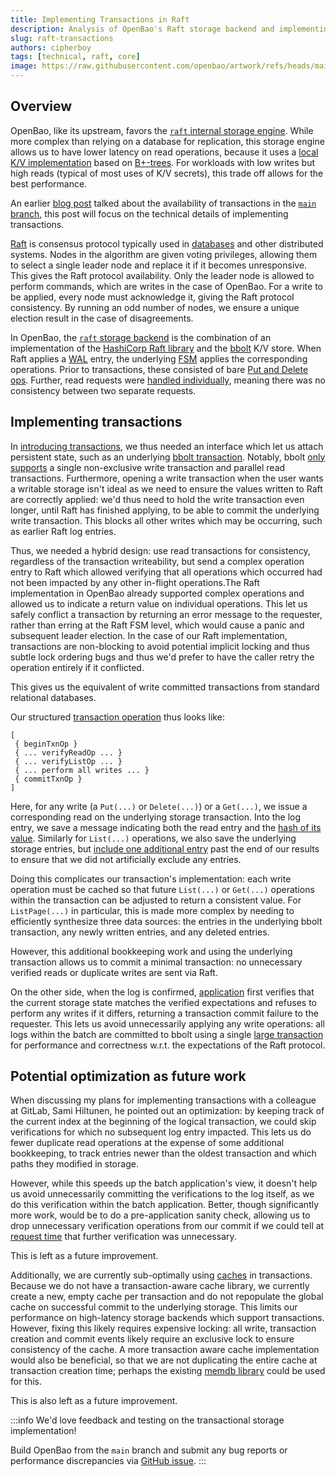 ```yaml
---
title: Implementing Transactions in Raft
description: Analysis of OpenBao's Raft storage backend and implementing transactions in it.
slug: raft-transactions
authors: cipherboy
tags: [technical, raft, core]
image: https://raw.githubusercontent.com/openbao/artwork/refs/heads/main/color/openbao-text-color.svg
---
```


## Overview

OpenBao, like its upstream, favors the [`raft` internal storage engine](https://openbao.org/docs/configuration/storage/raft).
While more complex than relying on a database for replication, this storage
engine allows us to have lower latency on read operations, because it uses
a [local K/V implementation](https://github.com/etcd/bbolt) based on [B+-trees](https://en.wikipedia.org/wiki/B%2B_tree). For workloads
with low writes but high reads (typical of most uses of K/V secrets), this
trade off allows for the best performance.

An earlier [blog post](https://openbao.org/blog/transactions) talked about the availability of
transactions in the [`main` branch](https://github.com/openbao/openbao/tree/main), this post will focus on
the technical details of implementing transactions.

<!-- truncate -->

[Raft][raft-algo] is consensus protocol typically used in [databases][etcd]
and other distributed systems. Nodes in the algorithm are given voting
privileges, allowing them to select a single leader node and replace it if
it becomes unresponsive. This gives the Raft protocol availability. Only the
leader node is allowed to perform commands, which are writes in the case of
OpenBao. For a write to be applied, every node must acknowledge it, giving the
Raft protocol consistency. By running an odd number of nodes, we ensure a
unique election result in the case of disagreements.

In OpenBao, the [`raft` storage backend][raft-backend] is the combination of
an implementation of the [HashiCorp Raft library][hcp-raft] and the
[bbolt](https://github.com/etcd/bbolt) K/V store. When Raft applies a [WAL][]
entry, the underlying [FSM][raft-fsm] applies the corresponding operations.
Prior to transactions, these consisted of bare [Put and Delete
ops][storage-write]. Further, read requests were [handled
individually][storage-read], meaning there was no consistency between two
separate requests.

## Implementing transactions

In [introducing transactions][transaction-rfc], we thus needed an interface
which let us attach persistent state, such as an underlying [bbolt
transaction][bbolt-txn]. Notably, bbolt [only supports][bbolt-txn-limits] a
single non-exclusive write transaction and parallel read transactions.
Furthermore, opening a write transaction when the user wants a writable
storage isn't ideal as we need to ensure the values written to Raft are
correctly applied: we'd thus need to hold the write transaction even longer,
until Raft has finished applying, to be able to commit the underlying write
transaction. This blocks all other writes which may be occurring, such as
earlier Raft log entries.

Thus, we needed a hybrid design: use read transactions for consistency,
regardless of the transaction writeability, but send a complex operation
entry to Raft which allowed verifying that all operations which occurred
had not been impacted by any other in-flight operations.The Raft
implementation in OpenBao already supported complex operations and allowed
us to indicate a return value on individual operations. This let us safely
conflict a transaction by returning an error message to the requester, rather
than erring at the Raft FSM level, which would cause a panic and subsequent
leader election. In the case of our Raft implementation, transactions are
non-blocking to avoid potential implicit locking and thus subtle lock ordering
bugs and thus we'd prefer to have the caller retry the operation entirely if
it conflicted.

This gives us the equivalent of write committed transactions from standard
relational databases.

Our structured [transaction operation][txn-commit] thus looks like:

```
[
 { beginTxnOp }
 { ... verifyReadOp ... }
 { ... verifyListOp ... }
 { ... perform all writes ... }
 { commitTxnOp }
]
```

Here, for any write (a `Put(...)` or `Delete(...)`) or a `Get(...)`, we issue
a corresponding read on the underlying storage transaction. Into the log
entry, we save a message indicating both the read entry and the [hash of its
value][hash-value]. Similarly for `List(...)` operations, we also save the
underlying storage entries, but [include one additional entry][list-impl] past
the end of our results to ensure that we did not artificially exclude any
entries.

Doing this complicates our transaction's implementation: each write operation
must be cached so that future `List(...)` or `Get(...)` operations within the
transaction can be adjusted to return a consistent value. For `ListPage(...)`
in particular, this is made more complex by needing to efficiently synthesize
three data sources: the entries in the underlying bbolt transaction, any newly
written entries, and any deleted entries.

However, this additional bookkeeping work and using the underlying transaction
allows us to commit a minimal transaction: no unnecessary verified reads or
duplicate writes are sent via Raft.

On the other side, when the log is confirmed, [application][txn-apply] first
verifies that the current storage state matches the verified expectations and
refuses to perform any writes if it differs, returning a transaction commit
failure to the requester. This lets us avoid unnecessarily applying any write
operations: all logs within the batch are committed to bbolt using a single
[large transaction][batch-apply-txn] for performance and correctness w.r.t.
the expectations of the Raft protocol.

## Potential optimization as future work

When discussing my plans for implementing transactions with a colleague at
GitLab, Sami Hiltunen, he pointed out an optimization: by keeping track of
the current index at the beginning of the logical transaction, we could skip
verifications for which no subsequent log entry impacted. This lets us do
fewer duplicate read operations at the expense of some additional bookkeeping,
to track entries newer than the oldest transaction and which paths they
modified in storage.

However, while this speeds up the batch application's view, it doesn't help us
avoid unnecessarily committing the verifications to the log itself, as we do
this verification within the batch application. Better, though significantly
more work, would be to do a pre-application sanity check, allowing us to drop
unnecessary verification operations from our commit if we could tell at
[request time][raft-apply-log] that further verification was unnecessary.

This is left as a future improvement.

Additionally, we are currently sub-optimally using [caches][physical-cache]
in transactions. Because we do not have a transaction-aware cache library,
we currently create a new, empty cache per transaction and do not repopulate
the global cache on successful commit to the underlying storage. This limits
our performance on high-latency storage backends which support transactions.
However, fixing this likely requires expensive locking: all write, transaction
creation and commit events likely require an exclusive lock to ensure
consistency of the cache. A more transaction aware cache implementation would
also be beneficial, so that we are not duplicating the entire cache at
transaction creation time; perhaps the existing [memdb library][memdb] could
be used for this.

This is also left as a future improvement.

:::info
We'd love feedback and testing on the transactional storage implementation!

Build OpenBao from the `main` branch and submit any bug reports or
performance discrepancies via [GitHub issue][file-issue].
:::

[raft-algo]: https://raft.github.io/
[etcd]: https://etcd.io/
[WAL]: https://en.wikipedia.org/wiki/Write-ahead_logging
[raft-backend]: https://github.com/openbao/openbao/tree/main/physical/raft
[hcp-raft]: https://github.com/hashicorp/raft
[raft-fsm]: https://github.com/openbao/openbao/blob/c9201295ed833b431249f4592f32b1946b69f263/physical/raft/fsm.go
[storage-write]: https://github.com/openbao/openbao/blob/c9201295ed833b431249f4592f32b1946b69f263/physical/raft/raft.go#L1523-L1553
[storage-read]: https://github.com/openbao/openbao/blob/c9201295ed833b431249f4592f32b1946b69f263/physical/raft/raft.go#L1493-L1521
[transaction-rfc]: https://openbao.org/docs/rfcs/transactions/
[bbolt-txn]: https://pkg.go.dev/go.etcd.io/bbolt#Tx
[bbolt-txn-limits]: https://pkg.go.dev/go.etcd.io/bbolt#pkg-overview
[txn-commit]: https://github.com/openbao/openbao/blob/c9201295ed833b431249f4592f32b1946b69f263/physical/raft/transaction.go#L610-L722
[hash-value]: https://github.com/openbao/openbao/blob/c9201295ed833b431249f4592f32b1946b69f263/physical/raft/transaction.go#L97-L115
[list-impl]: https://github.com/openbao/openbao/blob/c9201295ed833b431249f4592f32b1946b69f263/physical/raft/transaction.go#L479-L485
[txn-apply]: https://github.com/openbao/openbao/blob/c9201295ed833b431249f4592f32b1946b69f263/physical/raft/fsm.go#L678-L758
[batch-apply-txn]: https://github.com/openbao/openbao/blob/c9201295ed833b431249f4592f32b1946b69f263/physical/raft/fsm.go#L824-L838
[raft-apply-log]: https://github.com/openbao/openbao/blob/c9201295ed833b431249f4592f32b1946b69f263/physical/raft/raft.go#L1598-L1689
[physical-cache]: https://github.com/openbao/openbao/blob/c9201295ed833b431249f4592f32b1946b69f263/sdk/physical/cache.go
[memdb]: https://pkg.go.dev/github.com/hashicorp/go-memdb
[file-issue]: https://github.com/openbao/openbao/issues/new?assignees=&labels=bug%2Cpending-decision&projects=&template=bug_report.md&title=
